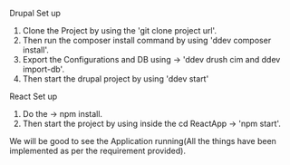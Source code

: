 Drupal Set up

1. Clone the Project by using the 'git clone project url'.
2. Then run the composer install command by using 'ddev composer install'.
3. Export the Configurations and DB using -> 'ddev drush cim and ddev import-db'.
4. Then start the drupal project by using 'ddev start'

React Set up

1.  Do the -> npm install.
2.  Then start the project by using inside the cd ReactApp -> 'npm start'.


We will be good to see the Application running(All the things have been implemented as per the requirement provided).
